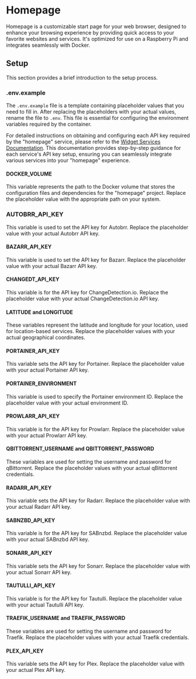# Homepage

Homepage is a customizable start page for your web browser, designed to enhance your browsing experience by providing quick access to your favorite websites and services. It's optimized for use on a Raspberry Pi and integrates seamlessly with Docker.

## Setup

This section provides a brief introduction to the setup process.

### .env.example

The `.env.example` file is a template containing placeholder values that you need to fill in. After replacing the placeholders with your actual values, rename the file to `.env`. This file is essential for configuring the environment variables required by the container.

For detailed instructions on obtaining and configuring each API key required by the "homepage" service, please refer to the [Widget Services Documentation](https://github.com/gethomepage/homepage/tree/d38b313177be73de3a01fec9dd87a6c997ba2253/docs/widgets/services). This documentation provides step-by-step guidance for each service's API key setup, ensuring you can seamlessly integrate various services into your "homepage" experience.

#### DOCKER_VOLUME

This variable represents the path to the Docker volume that stores the configuration files and dependencies for the "homepage" project. Replace the placeholder value with the appropriate path on your system.

### AUTOBRR_API_KEY

This variable is used to set the API key for Autobrr. Replace the placeholder value with your actual Autobrr API key.

#### BAZARR_API_KEY

This variable is used to set the API key for Bazarr. Replace the placeholder value with your actual Bazarr API key.

#### CHANGEDT_API_KEY

This variable is for the API key for ChangeDetection.io. Replace the placeholder value with your actual ChangeDetection.io API key.

#### LATITUDE and LONGITUDE

These variables represent the latitude and longitude for your location, used for location-based services. Replace the placeholder values with your actual geographical coordinates.

#### PORTAINER_API_KEY

This variable sets the API key for Portainer. Replace the placeholder value with your actual Portainer API key.

#### PORTAINER_ENVIRONMENT

This variable is used to specify the Portainer environment ID. Replace the placeholder value with your actual environment ID.

#### PROWLARR_API_KEY

This variable is for the API key for Prowlarr. Replace the placeholder value with your actual Prowlarr API key.

#### QBITTORRENT_USERNAME and QBITTORRENT_PASSWORD

These variables are used for setting the username and password for qBittorrent. Replace the placeholder values with your actual qBittorrent credentials.

#### RADARR_API_KEY

This variable sets the API key for Radarr. Replace the placeholder value with your actual Radarr API key.

#### SABNZBD_API_KEY

This variable is for the API key for SABnzbd. Replace the placeholder value with your actual SABnzbd API key.

#### SONARR_API_KEY

This variable sets the API key for Sonarr. Replace the placeholder value with your actual Sonarr API key.

#### TAUTULLI_API_KEY

This variable is for the API key for Tautulli. Replace the placeholder value with your actual Tautulli API key.

#### TRAEFIK_USERNAME and TRAEFIK_PASSWORD

These variables are used for setting the username and password for Traefik. Replace the placeholder values with your actual Traefik credentials.

#### PLEX_API_KEY

This variable sets the API key for Plex. Replace the placeholder value with your actual Plex API key.
